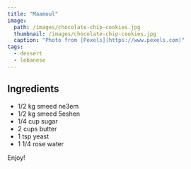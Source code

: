 ```yaml
---
title: "Maamoul"
image: 
  path: /images/chocolate-chip-cookies.jpg
  thumbnail: /images/chocolate-chip-cookies.jpg
  caption: "Photo from [Pexels](https://www.pexels.com)"
tags:
  - dessert
  - lebanese
---
```


## Ingredients

* 1/2 kg smeed ne3em
* 1/2 kg smeed 5eshen
* 1/4 cup sugar
* 2 cups butter
* 1 tsp yeast
* 1 1/4 rose water

Enjoy!
